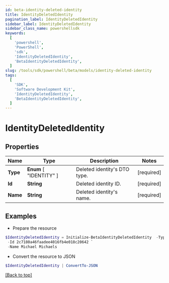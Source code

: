 ```yaml
---
id: beta-identity-deleted-identity
title: IdentityDeletedIdentity
pagination_label: IdentityDeletedIdentity
sidebar_label: IdentityDeletedIdentity
sidebar_class_name: powershellsdk
keywords:
  [
    'powershell',
    'PowerShell',
    'sdk',
    'IdentityDeletedIdentity',
    'BetaIdentityDeletedIdentity',
  ]
slug: /tools/sdk/powershell/beta/models/identity-deleted-identity
tags:
  [
    'SDK',
    'Software Development Kit',
    'IdentityDeletedIdentity',
    'BetaIdentityDeletedIdentity',
  ]
---
```


# IdentityDeletedIdentity

## Properties

| Name | Type | Description | Notes |
| --- | --- | --- | --- |
| **Type** | **Enum** [ "IDENTITY" ] | Deleted identity's DTO type. | [required] |
| **Id** | **String** | Deleted identity ID. | [required] |
| **Name** | **String** | Deleted identity's name. | [required] |

## Examples

- Prepare the resource

```powershell
$IdentityDeletedIdentity = Initialize-BetaIdentityDeletedIdentity  -Type IDENTITY `
 -Id 2c7180a46faadee4016fb4e018c20642 `
 -Name Michael Michaels
```

- Convert the resource to JSON

```powershell
$IdentityDeletedIdentity | ConvertTo-JSON
```

[[Back to top]](#)

